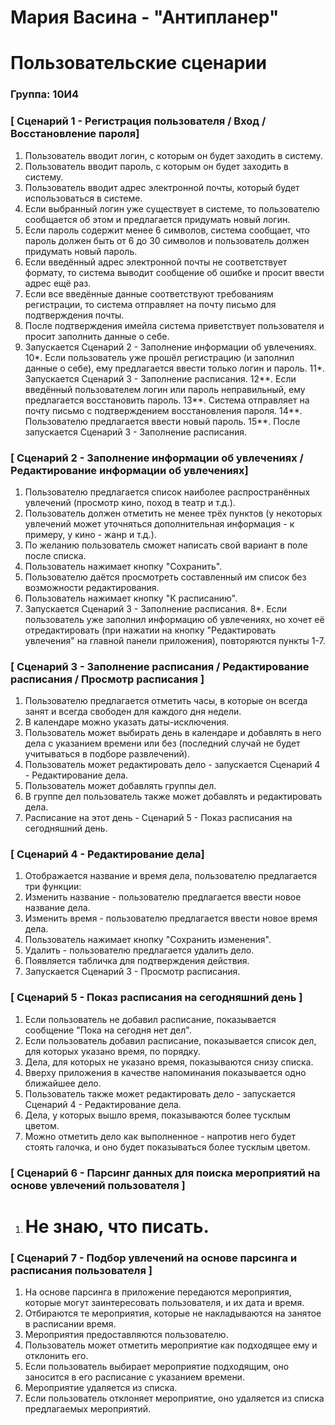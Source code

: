 # Мария Васина - "Антипланер"

# Пользовательские сценарии

### Группа: 10И4

### [ Сценарий 1 - Регистрация пользователя / Вход / Восстановление пароля]

1. Пользователь вводит логин, с которым он будет заходить в систему.
2. Пользователь вводит пароль, с которым он будет заходить в систему.
3. Пользователь вводит адрес электронной почты, который будет использоваться в системе.
4. Если выбранный логин уже существует в системе, то пользователю сообщается об этом и предлагается придумать новый логин.
5. Если пароль содержит менее 6 символов, система сообщает, что пароль должен быть от 6 до 30 символов и пользователь должен придумать новый пароль.
6. Если введённый адрес электронной почты не соответствует формату, то система выводит сообщение об ошибке и просит ввести адрес ещё раз.
7. Если все введённые данные соответствуют требованиям регистрации, то система отправляет на почту письмо для подтверждения почты.
8. После подтверждения имейла система приветствует пользователя и просит заполнить данные о себе.
9. Запускается Сценарий 2 - Заполнение информации об увлечениях.
10*. Если пользователь уже прошёл регистрацию (и заполнил данные о себе), ему предлагается ввести только логин и пароль.
11*. Запускается Сценарий 3 - Заполнение расписания.
12**. Если введённый пользователем логин или пароль неправильный, ему предлагается восстановить пароль.
13**. Система отправляет на почту письмо с подтверждением восстановления пароля.
14**. Пользователю предлагается ввести новый пароль. 
15**. После запускается Сценарий 3 - Заполнение расписания.

### [ Сценарий 2 - Заполнение информации об увлечениях / Редактирование информации об увлечениях]

1. Пользователю предлагается список наиболее распространённых увлечений (просмотр кино, поход в театр и т.д.). 
2. Пользователь должен отметить не менее трёх пунктов (у некоторых увлечений может уточняться дополнительная информация - к примеру, у кино - жанр и т.д.). 
3. По желанию пользователь сможет написать свой вариант в поле после списка.
4. Пользователь нажимает кнопку "Сохранить".
5. Пользователю даётся просмотреть составленный им список без возможности редактирования.
6. Пользователь нажимает кнопку "К расписанию".
7. Запускается Сценарий 3 - Заполнение расписания.
8*. Если пользователь уже заполнил информацию об увлечениях, но хочет её отредактировать (при нажатии на кнопку "Редактировать увлечения" 
на главной панели приложения), повторяются пункты 1-7.

### [ Сценарий 3 - Заполнение расписания / Редактирование расписания / Просмотр расписания ]

1. Пользователю предлагается отметить часы, в которые он всегда занят и всегда свободен для каждого дня недели.
2. В календаре можно указать даты-исключения.
3. Пользователь может выбирать день в календаре и добавлять в него дела с указанием времени или без (последний случай не будет учитываться в подборе развлечений).
4. Пользователь может редактировать дело - запускается Сценарий 4 - Редактирование дела.
5. Пользователь может добавлять группы дел.
6. В группе дел пользователь также может добавлять и редактировать дела.
7. Расписание на этот день - Сценарий 5 - Показ расписания на сегодняшний день.

### [ Сценарий 4 - Редактирование дела]

1. Отображается название и время дела, пользователю предлагается три функции:
2. Изменить название - пользователю предлагается ввести новое название дела.
3. Изменить время - пользователю предлагается ввести новое время дела.
4. Пользователь нажимает кнопку "Сохранить изменения".
5. Удалить - пользователю предлагается удалить дело.
6. Появляется табличка для подтверждения действия.
7. Запускается Сценарий 3 - Просмотр расписания.

### [ Сценарий 5 - Показ расписания на сегодняшний день ]

1. Если пользователь не добавил расписание, показывается сообщение "Пока на сегодня нет дел".
2. Если пользователь добавил расписание, показывается список дел, для которых указано время, по порядку.
3. Дела, для которых не указано время, показываются снизу списка.
4. Вверху приложения в качестве напоминания показывается одно ближайшее дело.
5. Пользователь также может редактировать дело - запускается Сценарий 4 - Редактирование дела.
6. Дела, у которых вышло время, показываются более тусклым цветом.
7. Можно отметить дело как выполненное - напротив него будет стоять галочка, и оно будет показываться более тусклым цветом.

### [ Сценарий 6 - Парсинг данных для поиска мероприятий на основе увлечений пользователя ]

1. # Не знаю, что писать.

### [ Сценарий 7 - Подбор увлечений на основе парсинга и расписания пользователя ]

1. На основе парсинга в приложение передаются мероприятия, которые могут заинтересовать пользователя, и их дата и время.
2. Отбираются те мероприятия, которые не накладываются на занятое в расписании время.
3. Мероприятия предоставляются пользователю.
4. Пользователь может отметить мероприятие как подходящее ему и отклонить его.
5. Если пользователь выбирает мероприятие подходящим, оно заносится в его расписание с указанием времени. 
6. Мероприятие удаляется из списка.
7. Если пользователь отклоняет мероприятие, оно удаляется из списка предлагаемых мероприятий. 
